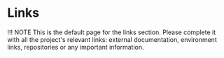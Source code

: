 # Links


!!! NOTE
    This is the default page for the links section. Please complete it with all the project's relevant links: external documentation, environment links, repositories or any important information.

